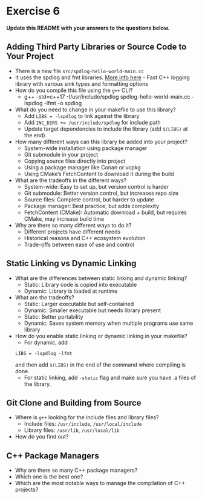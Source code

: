 # Exercise 6

**Update this README with your answers to the questions below.**

## Adding Third Party Libraries or Source Code to Your Project

- There is a new file `src/spdlog-hello-world-main.cc`
- It uses the spdlog and fmt libraries. 
  [More info here](https://github.com/gabime/spdlog) - Fast C++ logging 
  library with various sink types and formatting options
- How do you compile this file using the `g++` CLI?
  - g++ -std=c++17 -I/usr/include/spdlog spdlog-hello-world-main.cc -lspdlog -lfmt -o spdlog
- What do you need to change in your makefile to use this library?
  - Add `LIBS = -lspdlog` to link against the library
  - Add `INC_DIRS += /usr/include/spdlog` for include path
  - Update target dependencies to include the library (add `$(LIBS)` at the end)
- How many different ways can this library be added into your project?
  - System-wide installation using package manager
  - Git submodule in your project
  - Copying source files directly into project
  - Using a package manager like Conan or vcpkg
  - Using CMake’s FetchContent to download it during the build
- What are the tradeoffs in the different ways?
  - System-wide: Easy to set up, but version control is harder
  - Git submodule: Better version control, but increases repo size
  - Source files: Complete control, but harder to update
  - Package manager: Best practice, but adds complexity
  - FetchContent (CMake): Automatic download + build, but requires CMake, may increase build time
- Why are there so many different ways to do it?
  - Different projects have different needs
  - Historical reasons and C++ ecosystem evolution
  - Trade-offs between ease of use and control
  
## Static Linking vs Dynamic Linking

- What are the differences between static linking and dynamic linking?
  - Static: Library code is copied into executable
  - Dynamic: Library is loaded at runtime
- What are the tradeoffs?
  - Static: Larger executable but self-contained
  - Dynamic: Smaller executable but needs library present
  - Static: Better portability
  - Dynamic: Saves system memory when multiple programs use same library
- How do you enable static linking or dynamic linking in your makefile?
  - For dynamic, add 
  ```
  LIBS = -lspdlog -lfmt
  ```
  and then add `$(LIBS)` in the end of the command where compiling is done.
  - For static linking, add `-static` flag and make sure you have .a files of the library.

## Git Clone and Building from Source

- Where is `g++` looking for the include files and library files?
  - Include files: `/usr/include`, `/usr/local/include`
  - Library files: `/usr/lib`, `/usr/local/lib`
- How do you find out?

## C++ Package Managers

- Why are there so many C++ package managers?
- Which one is the best one?
- Which are the most notable ways to manage the compilation of C++ projects?